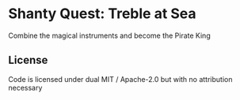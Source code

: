 # Shanty Quest: Treble at Sea
Combine the magical instruments and become the Pirate King

## License
Code is licensed under dual MIT / Apache-2.0 but with no attribution necessary

